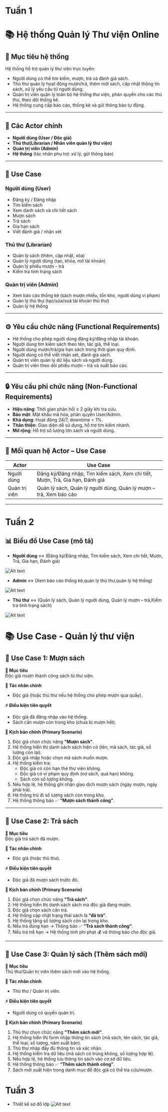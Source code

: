 # Tuần 1
# 📚 Hệ thống Quản lý Thư viện Online

## 🎯 Mục tiêu hệ thống
Hệ thống hỗ trợ quản lý thư viện trực tuyến:
- Người dùng có thể tìm kiếm, mượn, trả và đánh giá sách.
- Thủ thư quản lý hoạt động mượn/trả, thêm mới sách, cập nhật thông tin sách, xử lý yêu cầu từ người dùng.
- Quản trị viên quản lý toàn bộ hệ thống thư viện, phân quyền cho các thủ thư, theo dõi thống kê.
- Hệ thống cung cấp báo cáo, thống kê và gửi thông báo tự động.

---

## 👥 Các Actor chính
- **Người dùng (User / Độc giả)**
- **Thủ thư(Librarian / Nhân viên quản lý thư viện)**
- **Quản trị viên (Admin)**
- **Hệ thống** (tác nhân phụ trợ: xử lý, gửi thông báo)

---

## 📌 Use Case

### Người dùng (User)
- Đăng ký / Đăng nhập
- Tìm kiếm sách
- Xem danh sách và chi tiết sách
- Mượn sách
- Trả sách
- Gia hạn sách
- Viết đánh giá / nhận xét

### Thủ thư (Librarian)
- Quản lý sách (thêm, cập nhật, xóa)
- Quản lý người dùng (tạo, khóa, mở tài khoản)
- Quản lý phiếu mượn – trả
- Kiểm tra tình trạng sách

### Quản trị viên (Admin)
- Xem báo cáo thống kê (sách mượn nhiều, tồn kho, người dùng vi phạm)
- Quản lý thủ thư (tạo/sửa/xoá tài khoản thủ thư)
- Quản lý hệ thống

---

## ⚙️ Yêu cầu chức năng (Functional Requirements)
- Hệ thống cho phép người dùng đăng ký/đăng nhập tài khoản.
- Người dùng tìm kiếm sách theo tên, tác giả, thể loại.
- Người dùng mượn/trả/gia hạn sách trong thời gian quy định.
- Người dùng có thể viết nhận xét, đánh giá sách.
- Quản trị viên quản lý dữ liệu sách và người dùng.
- Quản trị viên theo dõi phiếu mượn – trả và xuất báo cáo.

---

## 🔒 Yêu cầu phi chức năng (Non-Functional Requirements)
- **Hiệu năng**: Thời gian phản hồi ≤ 2 giây khi tra cứu.
- **Bảo mật**: Mật khẩu mã hóa, phân quyền User/Admin.
- **Khả dụng**: Hoạt động 24/7, downtime < 1%.
- **Thân thiện**: Giao diện dễ sử dụng, hỗ trợ tìm kiếm nhanh.
- **Mở rộng**: Hỗ trợ số lượng lớn sách và người dùng.

---

## 🔗 Mối quan hệ Actor – Use Case

| **Actor**    | **Use Case**                                                                 |
|--------------|------------------------------------------------------------------------------|
| Người dùng   | Đăng ký/Đăng nhập, Tìm kiếm sách, Xem chi tiết, Mượn, Trả, Gia hạn, Đánh giá |
| Quản trị viên| Quản lý sách, Quản lý người dùng, Quản lý mượn – trả, Xem báo cáo           |

---
# Tuần 2
## 📊 Biểu đồ Use Case (mô tả)
- **Người dùng** ↔ (Đăng ký/Đăng nhập, Tìm kiếm sách, Xem chi tiết, Mượn, Trả, Gia hạn, Đánh giá)  

![Alt text](https://github.com/ToiTenHieu/PTTKPM25-26_N05_Nhom10/blob/main/Documents/SRS/User.png)

- **Admin** ↔ (Xem báo cáo thống kê,quản lý thủ thư,quản lý hệ thống)

![Alt text](https://github.com/ToiTenHieu/PTTKPM25-26_N05_Nhom10/blob/main/Documents/SRS/Admin.png)
- **Thủ thư** ↔ (Quản lý sách, Quản lý người dùng, Quản lý mượn – trả,Kiểm tra tình trạng sách)

![Alt text](https://github.com/ToiTenHieu/PTTKPM25-26_N05_Nhom10/blob/main/Documents/SRS/Thu%CC%89Thu%CC%9B.png)
# 📚 Use Case - Quản lý thư viện

## 📘 Use Case 1: Mượn sách

**🎯 Mục tiêu**  
Độc giả mượn thành công sách từ thư viện.  

**👤 Tác nhân chính**  
- Độc giả (hoặc thủ thư nếu hệ thống cho phép mượn qua quầy).  

**⚡ Điều kiện tiên quyết**  
- Độc giả đã đăng nhập vào hệ thống.  
- Sách cần mượn còn trong kho (chưa bị mượn hết).  

**📑 Kịch bản chính (Primary Scenario)**  
1. Độc giả chọn chức năng **"Mượn sách"**.  
2. Hệ thống hiển thị danh sách sách hiện có (tên, mã sách, tác giả, số lượng còn lại).  
3. Độc giả nhập hoặc chọn mã sách muốn mượn.  
4. Hệ thống kiểm tra:  
   - Độc giả có còn hạn thẻ thư viện không.  
   - Độc giả có vi phạm quy định (nợ sách, quá hạn) không.  
   - Sách còn số lượng không.  
5. Nếu hợp lệ, hệ thống ghi nhận giao dịch mượn sách (ngày mượn, ngày phải trả).  
6. Hệ thống trừ đi số lượng sách còn trong kho.  
7. Hệ thống thông báo ✅ **“Mượn sách thành công”**.  

---

## 📕 Use Case 2: Trả sách

**🎯 Mục tiêu**  
Độc giả trả sách đã mượn.  

**👤 Tác nhân chính**  
- Độc giả (hoặc thủ thư).  

**⚡ Điều kiện tiên quyết**  
- Độc giả đã mượn sách trước đó.  

**📑 Kịch bản chính (Primary Scenario)**  
1. Độc giả chọn chức năng **"Trả sách"**.  
2. Hệ thống hiển thị danh sách sách mà độc giả đang mượn.  
3. Độc giả chọn sách cần trả.  
4. Hệ thống cập nhật trạng thái sách là **“đã trả”**.  
5. Hệ thống tăng số lượng sách còn lại trong kho.  
6. Nếu trả đúng hạn → Thông báo ✅ **“Trả sách thành công”**.  
7. Nếu trả trễ hạn → Hệ thống tính phí phạt 💰 và thông báo cho độc giả.  

---

## 📗 Use Case 3: Quản lý sách (Thêm sách mới)

**🎯 Mục tiêu**  
Thủ thư/Quản trị viên thêm sách mới vào hệ thống.  

**👤 Tác nhân chính**  
- Thủ thư / Quản trị viên.  

**⚡ Điều kiện tiên quyết**  
- Người dùng có quyền quản trị.  

**📑 Kịch bản chính (Primary Scenario)**  
1. Thủ thư chọn chức năng **"Thêm sách mới"**.  
2. Hệ thống hiển thị form nhập thông tin sách (mã sách, tên sách, tác giả, thể loại, số lượng, năm xuất bản).  
3. Thủ thư nhập đầy đủ thông tin và xác nhận.  
4. Hệ thống kiểm tra dữ liệu (mã sách có trùng không, số lượng hợp lệ).  
5. Nếu hợp lệ, hệ thống lưu thông tin sách vào cơ sở dữ liệu.  
6. Hệ thống thông báo ✅ **“Thêm sách thành công”**.  
7. Sách mới xuất hiện trong danh mục để độc giả có thể tra cứu/mượn.

# Tuần 3
- Thiết kế sơ đồ lớp
 ![Alt text](https://github.com/ToiTenHieu/PTTKPM25-26_N05_Nhom10/blob/main/Documents/SRS/ClassDiagram.jpg)



